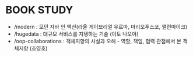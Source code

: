 # BOOK STUDY

- /modern : 모던 자바 인 액션(라울 게이브리얼 우르마, 마리오푸스코, 앨런마이크)
- /hugedata : 대규모 서비스를 지탱하는 기술 (이토 나오야)
- /oop-collaborations : 객체지향의 사실과 오해 - 역할, 책임, 협력 관점에서 본 객체지향 (조영호)
